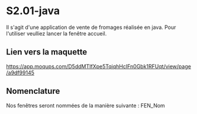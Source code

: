 # S2.01-java

Il s'agit d'une application de vente de fromages réalisée en java. Pour l'utiliser veulliez lancer la fenêtre accueil.

## Lien vers la maquette
https://app.moqups.com/D5ddMTIfXpe5TqiqhHcIFn0Gbk1RFUqt/view/page/a9df99145

## Nomenclature
Nos fenêtres seront nommées de la manière suivante :
FEN_Nom